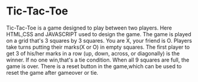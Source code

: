 # Tic-Tac-Toe
Tic-Tac-Toe is a game designed to play between two players.
Here HTML,CSS and JAVASCRIPT used to design the game.
The game is played on a grid that's 3 squares by 3 squares.
You are X, your friend is O. Players take turns putting their marks(X or O) in empty squares.
The first player to get 3 of his/her marks in a row (up, down, across, or diagonally) is the winner.
If no one win,that's a tie condition.
When all 9 squares are full, the game is over.
There is a reset button in the game,which can be used to reset the game after gameover or tie.
